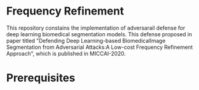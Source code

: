 # Frequency Refinement 

This repository constains the implementation of adversarail defense for deep learning biomedical segmentation models. This defense proposed in paper titled "Defending Deep Learning-based BiomedicalImage Segmentation from Adversarial Attacks:A Low-cost Frequency Refinement Approach", which is published in MICCAI-2020.

# Prerequisites

